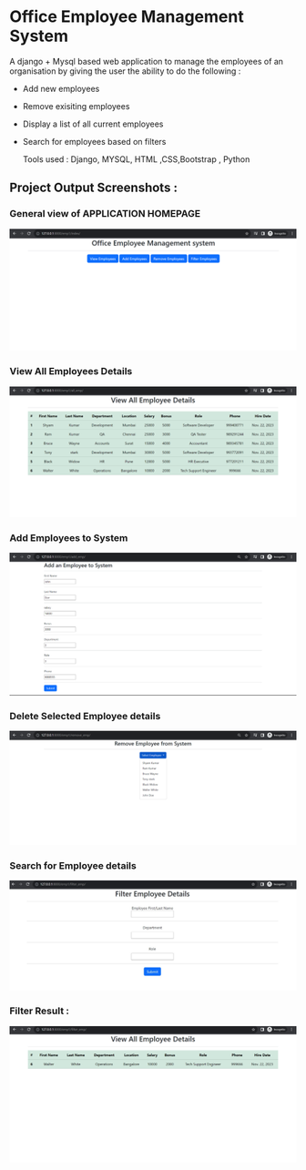 # Office Employee Management System
A django + Mysql  based web application to manage the employees of an organisation by giving the user the ability to do the following :
- Add new employees
- Remove exisiting employees
- Display a list of all current employees
- Search for employees based on filters

  Tools used : Django, MYSQL, HTML ,CSS,Bootstrap , Python

## Project Output Screenshots :

### General view of APPLICATION HOMEPAGE
![IMAGE ALT TEXT HERE](https://github.com/nimishbitla11/Office_employee_management_system-/blob/main/media_dump/OMS-Homepage1.png)

### View All Employees Details
![IMAGE ALT TEXT HERE](https://github.com/nimishbitla11/Office_employee_management_system-/blob/main/media_dump/OMS-View_all.png)

### Add Employees to System
![IMAGE ALT TEXT HERE](https://github.com/nimishbitla11/Office_employee_management_system-/blob/main/media_dump/OMS-Add.png)

### Delete Selected Employee details
![IMAGE ALT TEXT HERE](https://github.com/nimishbitla11/Office_employee_management_system-/blob/main/media_dump/OMS-Remove.png)

### Search for Employee details
![IMAGE ALT TEXT HERE](https://github.com/nimishbitla11/Office_employee_management_system-/blob/main/media_dump/OMS-Filter.jpeg)

### Filter Result :
![IMAGE ALT TEXT HERE](https://github.com/nimishbitla11/Office_employee_management_system-/blob/main/media_dump/OMS-filter-result.png)




